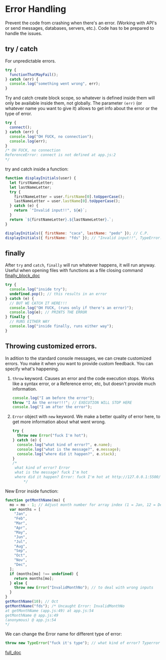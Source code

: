 # Error Handling

Prevent the code from crashing when there's an error. (Working with API's or send messages, databases, servers, etc.). Code has to be prepared to handle the issues.

## try / catch

For unpredictable errors.

```javascript
try {
  functionThatMayFail();
} catch (err) {
  console.log("something went wrong", err);
}
```

Try and catch create block scope, so whatever is defined inside them will only be available inside them, not globally.
The parameter `(err)` (or whatever name you want to give it) allows to get info about the error or the type of error.

```javascript
try {
  connect();
} catch (err) {
  console.log("OH FUCK, no connection");
  console.log(err);
}
/* OH FUCK, no connection
ReferenceError: connect is not defined at app.js:2
*/
```

try and catch inside a function:

```javascript
function displayInitials(user) {
  let firstNameLetter;
  let lastNameLetter;
  try {
    firstNameLetter = user.firstName[0].toUpperCase();
    lastNameLetter = user.lastName[0].toUpperCase();
  } catch (e) {
    return `"Invalid input!!", ${e}`;
  }
  return `${firstNameLetter}.${lastNameLetter}.`;
}

displayInitials({ firstName: "caca", lastName: "pedo" }); // C.P.
displayInitials({ firstName: "fds" }); // "Invalid input!!", TypeError: Cannot read property '0' of undefined
```

## finally

After `try` and `catch`, `finally` will run whatever happens, it will run anyway.
Useful when opening files with functions as a file closing command [finally_block_doc](https://developer.mozilla.org/en-US/docs/Web/JavaScript/Reference/Statements/try...catch)

```javascript
try {
  console.log("inside try");
  undefined.pop(); // this results in an error
} catch (e) {
  // BUT WE CATCH IT HERE!!!
  console.log("OH FUCK, (runs only if there's an error)");
  console.log(e); // PRINTS THE ERROR
} finally {
  // RUNS EITHER WAY
  console.log("inside finally, runs either way");
}
```

## Throwing customized errors.

In adition to the standard console messages, we can create customized errors. You make it when you want to provide custom feedback. You can specify what's happening.

1. `throw` keyword.
   Causes an error and the code execution stops. Works like a syntax error, or a Reference error, etc, but doesn't provide much information.

   ```javascript
   console.log("I am before the error");
   throw "I Am the error!!!"; // EXECUTION WILL STOP HERE
   console.log("I am after the error");
   ```

2. `Error` object with `new` keyword.
   We make a better quality of error here, to get more information about what went wrong.

   ```javascript
   try {
     throw new Error("fuck I'm hot");
   } catch (e) {
     console.log("what kind of error?", e.name);
     console.log("what is the message?", e.message);
     console.log("where did it happen?", e.stack);
   }
   /*
    what kind of error? Error
    what is the message? fuck I'm hot
    where did it happen? Error: fuck I'm hot at http://127.0.0.1:5500/app.js:2:9
        */
   ```

New Error inside function:

```javascript
function getMonthName(mo) {
  mo = mo - 1; // Adjust month number for array index (1 = Jan, 12 = Dec)
  var months = [
    "Jan",
    "Feb",
    "Mar",
    "Apr",
    "May",
    "Jun",
    "Jul",
    "Aug",
    "Sep",
    "Oct",
    "Nov",
    "Dec",
  ];
  if (months[mo] !== undefined) {
    return months[mo];
  } else {
    throw new Error("InvalidMonthNo"); // to deal with wrong inputs
  }
}
getMonthName(10); // Oct
getMonthName("fds"); /* Uncaught Error: InvalidMonthNo 
at getMonthName (app.js:49) at app.js:54
getMonthName @ app.js:49
(anonymous) @ app.js:54
*/
```

We can change the Error name for different type of error:

```javascript
throw new TypeError("fuck it's type"); // what kind of error? Typerror
```

[full_doc](https://developer.mozilla.org/en-US/docs/Web/JavaScript/Reference/Statements/throw)
